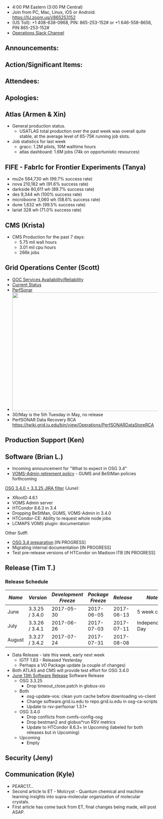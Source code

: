    * 4:00 PM Eastern (3:00 PM Central)
   * Join from PC, Mac, Linux, iOS or Android: https://IU.zoom.us/j/865253152
   * (US Toll): +1 408-638-0968, PIN: 865-253-152# or +1 646-558-8656, PIN 865-253-152#
   * [Operations Slack Channel](https://opensciencegrid.slack.com/messages/C5GAYBGA0/)
   
## Announcements: 

## Action/Significant Items: 

## Attendees: 

## Apologies: 

## Atlas (Armen & Xin)
   * General production status. 
     * USATLAS total production over the past week was overall quite stable, at the average level of 65-75K running job slots.
   * Job statistics for last week
     * gracc: 1.2M pilots, 10M walltime hours
     * atlas dashboard: 1.6M jobs (74k on opportunistic resources)

## FIFE - FabrIc for Frontier Experiments (Tanya)
  * mu2e	584,730 wh (99.7% success rate)
  * nova	210,182 wh (91.6% success rate)
  * darkside	80,611 wh (89.7% success rate)
  * des	9,344 wh (100% success rate)
  * microboone	3,060 wh (58.6% success rate)
  * dune	1,632 wh (99.5% success rate)
  * lariat	328 wh (71.0% success rate)

## CMS (Krista)
   * CMS Production for the past 7 days:
      * 5.75 mil wall hours
      * 3.01 mil cpu hours
      * 266k jobs


## Grid Operations Center (Scott)
   * [GOC Services Availability/Reliability](http://tinyurl.com/pre26vw)
   * [Current Status](http://monitor.grid.iu.edu/availability/production.html)
   * [PerfSonar](http://maddash.aglt2.org/maddash-webui/index.cgi?dashboard=OSG\%20Grid\%20Operations\%20Center\%20Test\%20Mesh\%20Config)
   * <img src="http://steige.grid.iu.edu/steige/29May2017.osg-flock.png" width='630' height='390'  /><br>
   * 30/May is the 5th Tuesday in May, no release
   * PerfSONAR Data Recovery RCA https://twiki.grid.iu.edu/bin/view/Operations/PerfSONARDataStoreRCA
      
## Production Support (Ken)
   
## Software (Brian L.)

-   Incoming announcement for "What to expect in OSG 3.4"
-   [VOMS-Admin retirement policy](https://opensciencegrid.github.io/technology/policy/voms-admin-retire/) - GUMS and BeStMan policies forthcoming

[OSG 3.4.0 + 3.3.25 JIRA filter](https://jira.opensciencegrid.org/issues/?filter=15254) (June):  

-   XRootD 4.6.1
-   VOMS Admin server
-   HTCondor 8.6.3 in 3.4
-   Dropping BeStMan, GUMS, VOMS-Admin in 3.4.0
-   HTCondor-CE: Ability to request whole node jobs
-   LCMAPS VOMS plugin: documentation

Other Sutff:  

-   [OSG 3.4 preparation](https://jira.opensciencegrid.org/browse/SOFTWARE-2329) [IN PROGRESS]
-   Migrating internal documentation [IN PROGRESS]
-   Test pre-release versions of HTCondor on Madison ITB [IN PROGRESS]

## Release (Tim T.)
### Release Schedule
| *Name* | *Version* | *Development Freeze* | *Package Freeze* | *Release* | *Notes* |
| ------ | --------- | -------------------- | ---------------- | --------- | ------- |
| June | 3.3.25 / 3.4.0 | 2017-05-30 | 2017-06-05 | 2017-06-13 | 5 week cycle |
| July | 3.3.26 / 3.4.1 | 2017-06-26 | 2017-07-03 | 2017-07-11 | Independence Day |
| August | 3.3.27 / 3.4.2 | 2017-07-24 | 2017-07-31 | 2017-08-08 | |

- Data Release - late this week, early next week
  - IGTF 1.83 - Released Yesterday
  - Perhaps a VO Package update (a couple of changes)
- Both ATLAS and CMS will provide test effort for OSG 3.4.0
- [June 13th Software Release](https://jira.opensciencegrid.org/issues/?jql=project%20%3D%20SOFTWARE%20AND%20labels%20in%20(3.3.25%2C%203.4.0)%20ORDER%20BY%20status%20ASC%2C%20priority%20DESC%2C%20assignee%20ASC) Software Release
  - OSG 3.3.25
      - Drop timeout_close.patch in globus-xio
  - Both
      - osg-update-vos: clean yum cache before downloading vo-client
      - Change software.grid.iu.edu to repo.grid.iu.edu in osg-ca-scripts
      - Update to rsv-perfsonar 1.3.1+
  - OSG 3.4.0
      - Drop conflicts from cvmfs-config-osg
      - Drop bestman2 and globus*run RSV metrics
      - Update to HTCondor 8.6.3+ in Upcoming (labeled for both releases but in Upcoming)
  - Upcoming
    - Empty

## Security (Jeny)

## Communication (Kyle)

   * PEARC17...
   * Second article to ET - Molcryst - Quantum chemical and machine learning insights into supra-molecular organization of molecular crystals.
   * First article has come back from ET, final changes being made, will post ASAP.
